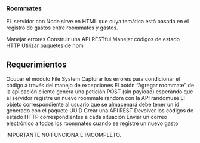 ### Roommates
EL servidor con Node sirve en  HTML que cuya temática está basada en el registro de gastos entre roommates y  gastos.

Manejar errores
Construir una API RESTful
Manejar códigos de estado HTTP
Utilizar paquetes de npm

## Requerimientos
Ocupar el módulo File System
Capturar los errores para condicionar el código a través del manejo de excepciones
El botón “Agregar roommate” de la aplicación cliente genera una petición POST (sin payload) esperando que el servidor registre un nuevo roommate random con la API randomuse
El objeto correspondiente al usuario que se almacenará debe tener un id generado con el paquete UUID
Crear una API REST
Devolver los códigos de estado HTTP correspondientes a cada situación
Enviar un correo electrónico a todos los roommates cuando se registre un nuevo gasto

IMPORTANTE NO FUNCIONA E IMCOMPLETO. 
